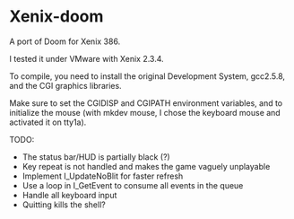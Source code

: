 # Xenix-doom
A port of Doom for Xenix 386.

I tested it under VMware with Xenix 2.3.4.

To compile, you need to install the original Development System, gcc2.5.8, and the CGI
graphics libraries.

Make sure to set the CGIDISP and CGIPATH environment variables, and to initialize the 
mouse (with mkdev mouse, I chose the keyboard mouse and activated it on tty1a).

TODO: 
- The status bar/HUD is partially black (?)
- Key repeat is not handled and makes the game vaguely unplayable
- Implement I_UpdateNoBlit for faster refresh
- Use a loop in I_GetEvent to consume all events in the queue
- Handle all keyboard input
- Quitting kills the shell?